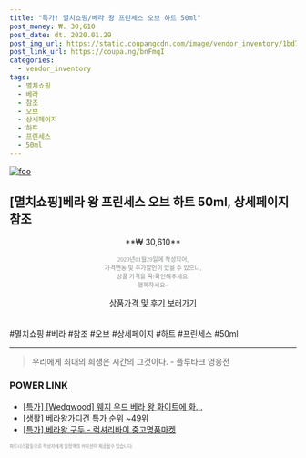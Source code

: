 ```yaml
--- 
title: "특가! 멸치쇼핑/베라 왕 프린세스 오브 하트 50ml" 
post_money: ₩. 30,610 
post_date: dt. 2020.01.29 
post_img_url: https://static.coupangcdn.com/image/vendor_inventory/1bd7/f49e7951ebf7f8d2d3da27d561a0db14111bf27c9566091baa7a768e06dc.jpg 
post_link_url: https://coupa.ng/bnFmqI 
categories: 
  - vendor_inventory 
tags: 
  - 멸치쇼핑 
  - 베라 
  - 참조 
  - 오브 
  - 상세페이지 
  - 하트 
  - 프린세스 
  - 50ml 
--- 
```

[![foo](https://static.coupangcdn.com/image/vendor_inventory/1bd7/f49e7951ebf7f8d2d3da27d561a0db14111bf27c9566091baa7a768e06dc.jpg)](https://coupa.ng/bnFmqI) 

## [멸치쇼핑]베라 왕 프린세스 오브 하트 50ml, 상세페이지 참조 
<p style="text-align: center;">**₩ 30,610**</p> 
<p style="text-align: center;"><span style="color: #898c8f; font-family: Georgia,Times,serif; font-size: 0.75em;">2020년01월29일에 작성되어, <br>가격변동 및 추가할인이 있을 수 있으니,<br> 상품 가격을 꼭!확인해주세요.<br>행복하세요~</span> 
</p>	 
<div markdown="0" style="text-align: center;"><a href="https://coupa.ng/bnFmqI" class="btn btn--success">상품가격 및 후기 보러가기</a></div> 
<br><br> 
  #멸치쇼핑 #베라 #참조 #오브 #상세페이지 #하트 #프린세스 #50ml 
<hr> 

> 우리에게 최대의 희생은 시간의 그것이다. - 플루타크 영웅전 


### POWER LINK

* <a href="https://blog.naver.com/an0733/221785937803" target="_blank">[특가] [Wedgwood] 웨지 우드 베라 왕 화이트에 화...</a>
* <a href="https://blog.naver.com/sakai111/221783307606" target="_blank"> [생활] 베라왕가디건 특가 순위 ~49위</a>
* <a href="https://blog.naver.com/an0733/221788467424" target="_blank">[특가] 베라왕 구두 - 럭셔리바이 중고명품마켓</a>

<span style="color: #898c8f; font-family: Georgia,Times,serif; font-size: 0.55em;">파트너스활동으로 작성자에게 일정액의 커미션이 제공될수 있습니다.</span> 
